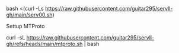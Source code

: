 
bash <(curl -Ls https://raw.githubusercontent.com/guitar295/servll-gh/main/serv00.sh)

Settup MTProto

curl -sL https://raw.githubusercontent.com/guitar295/servll-gh/refs/heads/main/mtproto.sh | bash
